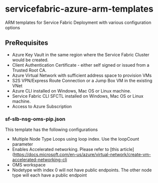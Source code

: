 # servicefabric-azure-arm-templates
ARM templates for Service Fabric Deployment with various configuration options

## PreRequisites

* Azure Key Vault in the same region where the Service Fabric Cluster would be created.
* Client Authentication Certificate - either self signed or issued from a Trusted Root CA.
* Azure Virtual Network with sufficient address space to provision VMs
* S2S VPN/Express Route Connection or a Jump Box VM in the existing VNet
* Azure CLI installed on Windows, Mac OS or Linux machine. 
* Service Fabric CLI SFCTL installed on Windows, Mac OS or Linux machine.
* Access to Azure Subscription

### sf-slb-nsg-oms-pip.json
This template has the following configurations

- Multiple Node Type Loops using loop index. Use the loopCount parameter
- Enables Accelerated networking. Please refer to [this article](https://docs.microsoft.com/en-us/azure/virtual-network/create-vm-accelerated-networking-cli
- OMS workspace
- Nodetype with index 0 will not have public endpoints. The other node type will each have a public endpoint

